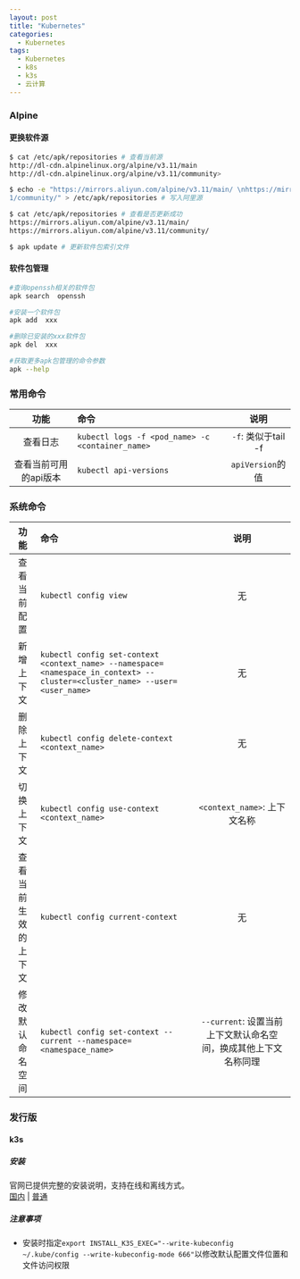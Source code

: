 ```yaml
---
layout: post
title: "Kubernetes"
categories:
  - Kubernetes
tags:
  - Kubernetes
  - k8s
  - k3s
  - 云计算
---
```


### Alpine
#### 更换软件源
```bash
$ cat /etc/apk/repositories # 查看当前源
http://dl-cdn.alpinelinux.org/alpine/v3.11/main
http://dl-cdn.alpinelinux.org/alpine/v3.11/community>

$ echo -e "https://mirrors.aliyun.com/alpine/v3.11/main/ \nhttps://mirrors.aliyun.com/alpine/v3.1
1/community/" > /etc/apk/repositories # 写入阿里源

$ cat /etc/apk/repositories # 查看是否更新成功
https://mirrors.aliyun.com/alpine/v3.11/main/
https://mirrors.aliyun.com/alpine/v3.11/community/

$ apk update # 更新软件包索引文件
```
#### 软件包管理
```bash
#查询openssh相关的软件包
apk search  openssh   

#安装一个软件包
apk add  xxx   

#删除已安装的xxx软件包
apk del  xxx   

#获取更多apk包管理的命令参数
apk --help   
```

### 常用命令

|功能|命令|说明|
|:---:|:---|:---:|
|查看日志|```kubectl logs -f <pod_name> -c <container_name>```|```-f```: 类似于tail -f|
|查看当前可用的api版本|```kubectl api-versions```|```apiVersion```的值|

### 系统命令

|功能|命令|说明|
|:---:|:---|:---:|
|查看当前配置|```kubectl config view```|无|
|新增上下文|```kubectl config set-context <context_name> --namespace=<namespace_in_context> --cluster=<cluster_name> --user=<user_name>```|无|
|删除上下文|```kubectl config delete-context <context_name>```|无|
|切换上下文|```kubectl config use-context <context_name>```|```<context_name>```: 上下文名称|
|查看当前生效的上下文|```kubectl config current-context```|无|
|修改默认命名空间|```kubectl config set-context --current --namespace=<namespace_name>```|```--current```: 设置当前上下文默认命名空间，换成其他上下文名称同理|

### 发行版
#### k3s
##### 安装
官网已提供完整的安装说明，支持在线和离线方式。<br>
[国内](https://docs.rancher.cn/k3s/) | [普通](https://rancher.com/docs/k3s/latest/en/quick-start/)

##### 注意事项
- 安装时指定```export INSTALL_K3S_EXEC="--write-kubeconfig ~/.kube/config --write-kubeconfig-mode 666"```以修改默认配置文件位置和文件访问权限
